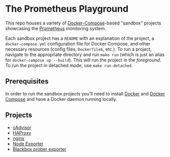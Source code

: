 # The Prometheus Playground

This repo houses a variety of [Docker-Compose](https://docs.docker.com/compose)-based "sandbox" projects showcasing the [Prometheus](https://prometheus.io) monitoring system.

Each sandbox project has a `README` with an explanation of the project, a `docker-compose.yml` configuration file for Docker Compose, and other necessary resources (config files, `Dockerfile`s, etc.). To run a project, navigate to the appropriate directory and run `make run` (which is just an alias for `docker-compose up --build`). This will run the project in the *foreground*. To run the project in detached mode, use `make run-detached`.

## Prerequisites

In order to run the sandbox projects you'll need to install [Docker](https://docker.com) and [Docker Compose](https://docs.docker.com/compose) and have a Docker daemon running locally.

## Projects

* [cAdvisor](./cadvisor)
* [HAProxy](./haproxy)
* [nginx](./nginx)
* [Node Exporter](./node-exporter)
* [Blackbox prober exporter](./blackbox-exporter)